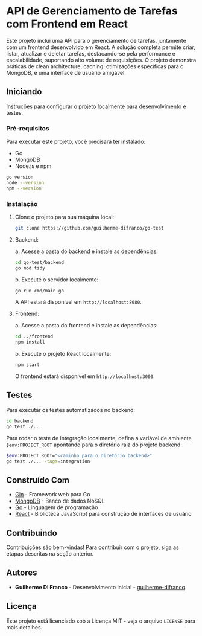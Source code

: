 # API de Gerenciamento de Tarefas com Frontend em React

Este projeto inclui uma API para o gerenciamento de tarefas, juntamente com um frontend desenvolvido em React. A solução completa permite criar, listar, atualizar e deletar tarefas, destacando-se pela performance e escalabilidade, suportando alto volume de requisições. O projeto demonstra práticas de clean architecture, caching, otimizações específicas para o MongoDB, e uma interface de usuário amigável.

## Iniciando

Instruções para configurar o projeto localmente para desenvolvimento e testes.

### Pré-requisitos

Para executar este projeto, você precisará ter instalado:

- Go
- MongoDB
- Node.js e npm

```bash
go version
node --version
npm --version
```

### Instalação

1. Clone o projeto para sua máquina local:

    ```bash
    git clone https://github.com/guilherme-difranco/go-test
    ```

2. Backend:

    a. Acesse a pasta do backend e instale as dependências:

    ```bash
    cd go-test/backend
    go mod tidy
    ```

    b. Execute o servidor localmente:

    ```bash
    go run cmd/main.go
    ```

    A API estará disponível em `http://localhost:8080`.

3. Frontend:

    a. Acesse a pasta do frontend e instale as dependências:

    ```bash
    cd ../frontend
    npm install
    ```

    b. Execute o projeto React localmente:

    ```bash
    npm start
    ```

    O frontend estará disponível em `http://localhost:3000`.

## Testes

Para executar os testes automatizados no backend:

```bash
cd backend
go test ./...
```

Para rodar o teste de integração localmente, defina a variável de ambiente `$env:PROJECT_ROOT` apontando para o diretório raiz do projeto backend:

```bash
$env:PROJECT_ROOT="<caminho_para_o_diretório_backend>"
go test ./... -tags=integration
```

## Construído Com

- [Gin](https://github.com/gin-gonic/gin) - Framework web para Go
- [MongoDB](https://www.mongodb.com/) - Banco de dados NoSQL
- [Go](https://golang.org/) - Linguagem de programação
- [React](https://reactjs.org/) - Biblioteca JavaScript para construção de interfaces de usuário

## Contribuindo

Contribuições são bem-vindas! Para contribuir com o projeto, siga as etapas descritas na seção anterior.

## Autores

- **Guilherme Di Franco** - Desenvolvimento inicial - [guilherme-difranco](https://github.com/guilherme-difranco)

## Licença

Este projeto está licenciado sob a Licença MIT - veja o arquivo `LICENSE` para mais detalhes.
```

